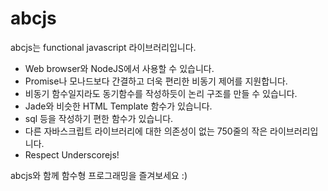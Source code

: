 # abcjs

abcjs는 functional javascript 라이브러리입니다.
- Web browser와 NodeJS에서 사용할 수 있습니다.
- Promise나 모나드보다 간결하고 더욱 편리한 비동기 제어를 지원합니다.
- 비동기 함수일지라도 동기함수를 작성하듯이 논리 구조를 만들 수 있습니다.
- Jade와 비슷한 HTML Template 함수가 있습니다.
- sql 등을 작성하기 편한 함수가 있습니다.
- 다른 자바스크립트 라이브러리에 대한 의존성이 없는 750줄의 작은 라이브러리입니다.
- Respect Underscorejs!

abcjs와 함께 함수형 프로그래밍을 즐겨보세요 :)
